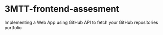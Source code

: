 # 3MTT-frontend-assesment
Implementing a Web App using GitHub API to fetch your GitHub repositories portfolio
